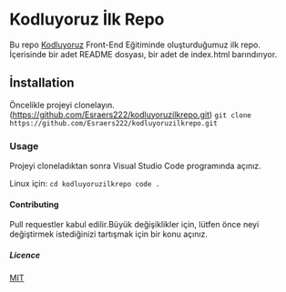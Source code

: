 # **Kodluyoruz İlk Repo**

Bu repo [Kodluyoruz](https://github.com/Esraers222/kodluyoruzilkrepo.git) Front-End Eğitiminde oluşturduğumuz ilk repo. İçerisinde bir adet README dosyası, bir adet de index.html barındırıyor.

## **İnstallation**

Öncelikle projeyi clonelayın.(https://github.com/Esraers222/kodluyoruzilkrepo.git)
 `
 git clone https://github.com/Esraers222/kodluyoruzilkrepo.git
 `
 ### **Usage**

 Projeyi cloneladıktan sonra Visual Studio Code programında açınız.

 Linux için:
 `
 cd kodluyoruzilkrepo
 code .
 `
 #### **Contributing**

 Pull requestler kabul edilir.Büyük değişiklikler için, lütfen önce neyi değiştirmek istediğinizi tartışmak için bir konu açınız.
 ##### **Licence**

 [MIT](https://github.com/Esraers222/kodluyoruzilkrepo/blob/5c90cf63362821e7a993536124cb9d992fe3a4f6/LICENSE)
 


